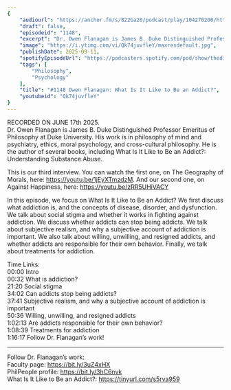 ```yaml
---
{
	"audiourl": "https://anchor.fm/s/822ba20/podcast/play/104270200/https%3A%2F%2Fd3ctxlq1ktw2nl.cloudfront.net%2Fstaging%2F2025-5-17%2F4e681fbf-c738-3fa1-aa7a-808e69961581.m4a",
	"draft": false,
	"episodeid": "1148",
	"excerpt": "Dr. Owen Flanagan is James B. Duke Distinguished Professor Emeritus of Philosophy at Duke University. His work is in philosophy of mind and psychiatry, ethics, moral psychology, and cross-cultural philosophy. He is the author of several books, including What Is It Like to Be an Addict?: Understanding Substance Abuse.",
	"image": "https://i.ytimg.com/vi/Qk74juvfleY/maxresdefault.jpg",
	"publishDate": 2025-09-11,
	"spotifyEpisodeUrl": "https://podcasters.spotify.com/pod/show/thedissenter/episodes/1148-Owen-Flanagan-What-Is-It-Like-to-Be-an-Addict-e34cito",
	"tags": [
		"Philosophy",
		"Psychology"
	],
	"title": "#1148 Owen Flanagan: What Is It Like to Be an Addict?",
	"youtubeid": "Qk74juvfleY"
}
---
```

RECORDED ON JUNE 17th 2025.  
Dr. Owen Flanagan is James B. Duke Distinguished Professor Emeritus of Philosophy at Duke University. His work is in philosophy of mind and psychiatry, ethics, moral psychology, and cross-cultural philosophy. He is the author of several books, including What Is It Like to Be an Addict?: Understanding Substance Abuse.

This is our third interview. You can watch the first one, on The Geography of Morals, here: https://youtu.be/1jEyXTmzdzM. And our second one, on Against Happiness, here: https://youtu.be/zRR5UHiVACY

In this episode, we focus on What Is It Like to Be an Addict? We first discuss what addiction is, and the concepts of disease, disorder, and dysfunction. We talk about social stigma and whether it works in fighting against addiction. We discuss whether addicts can stop being addicts. We talk about subjective realism, and why a subjective account of addiction is important. We also talk about willing, unwilling, and resigned addicts, and whether addicts are responsible for their own behavior. Finally, we talk about treatments for addiction.


Time Links:  
<time>00:00</time> Intro  
<time>00:32</time> What is addiction?  
<time>21:20</time> Social stigma  
<time>34:02</time> Can addicts stop being addicts?  
<time>37:41</time> Subjective realism, and why a subjective account of addiction is important  
<time>50:36</time> Willing, unwilling, and resigned addicts  
<time>1:02:13</time> Are addicts responsible for their own behavior?  
<time>1:08:39</time> Treatments for addiction  
<time>1:16:17</time> Follow Dr. Flanagan’s work!

---

Follow Dr. Flanagan’s work:  
Faculty page: https://bit.ly/3uZ4xHX  
PhilPeople profile: https://bit.ly/3hC6nvk  
What Is It Like to Be an Addict?: https://tinyurl.com/s5rva959
